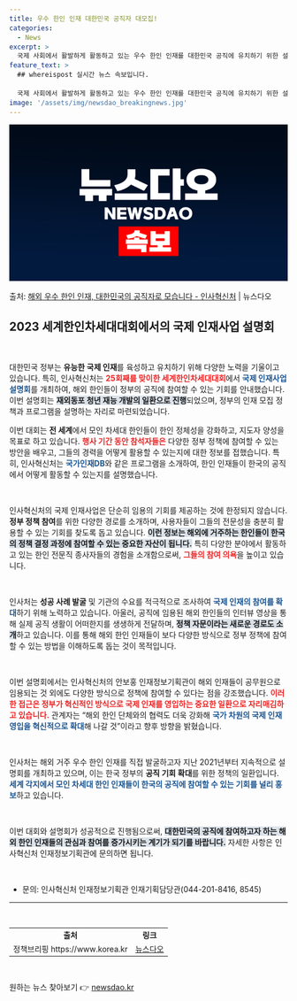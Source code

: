 ```yaml
---
title: 우수 한인 인재 대한민국 공직자 대모집!
categories:
  - News
excerpt: >
  국제 사회에서 활발하게 활동하고 있는 우수 한인 인재를 대한민국 공직에 유치하기 위한 설명회가 열렸다. 인사…
feature_text: >
  ## whereispost 실시간 뉴스 속보입니다.

  국제 사회에서 활발하게 활동하고 있는 우수 한인 인재를 대한민국 공직에 유치하기 위한 설명회가 열렸다. 인사…
image: '/assets/img/newsdao_breakingnews.jpg'
---
```


![뉴스다오 속보](/assets/img/newsdao_breakingnews.jpg)

<p>출처: <a href="https://newsdao.kr/2704" rel="dofollow">해외 우수 한인 인재, 대한민국의 공직자로 모습니다 - 인사혁신처</a> | 뉴스다오</p>

<h2 data-ke-size="size26">2023 세계한인차세대대회에서의 국제 인재사업 설명회</h2>

<p data-ke-size="size16">&nbsp;</p>

대한민국 정부는 <b>유능한 국제 인재</b>를 육성하고 유치하기 위해 다양한 노력을 기울이고 있습니다. 특히, 인사혁신처는 <b><span style="color: #ee2323;">25회째를 맞이한 세계한인차세대대회</span></b>에서 <b><span style="color: #1a5490;">국제 인재사업 설명회</span></b>를 개최하여, 해외 한인들이 정부의 공직에 참여할 수 있는 기회를 안내했습니다. 이번 설명회는 <b><span style="background-color: #21538527;">재외동포 청년 재능 개발의 일환으로 진행</span></b>되었으며, 정부의 인재 모집 정책과 프로그램을 설명하는 자리로 마련되었습니다.

이번 대회는 <b>전 세계</b>에서 모인 차세대 한인들이 한인 정체성을 강화하고, 지도자 양성을 목표로 하고 있습니다. <b><span style="color: #ee2323;">행사 기간 동안 참석자들은</span></b> 다양한 정부 정책에 참여할 수 있는 방안을 배우고, 그들의 경력을 어떻게 활용할 수 있는지에 대한 정보를 접했습니다. 특히, 인사혁신처는 <b><span style="color: #1a5490;">국가인재DB</span></b>와 같은 프로그램을 소개하여, 한인 인재들이 한국의 공직에서 어떻게 활동할 수 있는지를 설명했습니다.

<p data-ke-size="size16">&nbsp;</p>

인사혁신처의 국제 인재사업은 단순히 임용의 기회를 제공하는 것에 한정되지 않습니다. <b>정부 정책 참여</b>를 위한 다양한 경로를 소개하며, 사용자들이 그들의 전문성을 충분히 활용할 수 있는 기회를 찾도록 돕고 있습니다. <b><span style="background-color: #21538527;">이런 정보는 해외에 거주하는 한인들이 한국의 정책 결정 과정에 참여할 수 있는 중요한 자산이 됩니다.</span></b> 특히 다양한 분야에서 활동하고 있는 한인 전문직 종사자들의 경험을 소개함으로써, <b><span style="color: #ee2323;">그들의 참여 의욕</span></b>을 높이고 있습니다.

<p data-ke-size="size16">&nbsp;</p>

인사처는 <b>성공 사례 발굴</b> 및 기관의 수요를 적극적으로 조사하여 <b><span style="color: #1a5490;">국제 인재의 참여를 확대</span></b>하기 위해 노력하고 있습니다. 아울러, 공직에 임용된 해외 한인들의 인터뷰 영상을 통해 실제 공직 생활이 어떠한지를 생생하게 전달하며, <b><span style="background-color: #21538527;">정책 자문이라는 새로운 경로도 소개</span></b>하고 있습니다. 이를 통해 해외 한인 인재들이 보다 다양한 방식으로 정부 정책에 참여할 수 있는 방법을 이해하도록 돕는 것이 목적입니다.

<p data-ke-size="size16">&nbsp;</p>

이번 설명회에서는 인사혁신처의 안보홍 인재정보기획관이 해외 인재들이 공무원으로 임용되는 것 외에도 다양한 방식으로 정책에 참여할 수 있다는 점을 강조했습니다. <b><span style="color: #ee2323;">이러한 접근은 정부가 혁신적인 방식으로 국제 인재를 영입하는 중요한 일환으로 자리매김하고 있습니다.</span></b> 관계자는 “해외 한인 단체와의 협력도 더욱 강화해 <b><span style="color: #1a5490;">국가 차원의 국제 인재 영입을 혁신적으로 확대</span></b>해 나갈 것”이라고 향후 방향을 밝혔습니다.

<p data-ke-size="size16">&nbsp;</p>

인사처는 해외 거주 우수 한인 인재를 직접 발굴하고자 지난 2021년부터 지속적으로 설명회를 개최하고 있으며, 이는 한국 정부의 <b>공직 기회 확대</b>를 위한 정책의 일환입니다. <b><span style="color: #1a5490;">세계 각지에서 모인 차세대 한인 인재들이 한국의 공직에 참여할 수 있는 기회를 널리 홍보</span></b>하고 있습니다.

<p data-ke-size="size16">&nbsp;</p>

이번 대회와 설명회가 성공적으로 진행됨으로써, <b><span style="background-color: #21538527;">대한민국의 공직에 참여하고자 하는 해외 한인 인재들의 관심과 참여를 증가시키는 계기가 되기를 바랍니다.</span></b> 자세한 사항은 인사혁신처 인재정보기획관에 문의하면 됩니다. 

<p data-ke-size="size16">&nbsp;</p>

<ul>
  <li>문의: 인사혁신처 인재정보기획관 인재기획담당관(044-201-8416, 8545)</li>
</ul>

<hr />

<p data-ke-size="size16">&nbsp;</p>

<table style="width: 100%; text-align: center;">
  <tr>
    <td style="text-align: center; height: 17px;"><b>출처</b></td>
    <td style="text-align: center; height: 17px;"><b>링크</b></td>
  </tr>
  <tr>
    <td style="text-align: center; height: 17px;">정책브리핑 https://www.korea.kr</td>
    <td style="text-align: center; height: 17px;"><a href="https://newsdao.kr/2704">뉴스다오</a></td>
  </tr>
</table>

<p data-ke-size="size16">&nbsp;</p> 

원하는 뉴스 찾아보기 👉 <a href="https://newsdao.kr" rel="dofollow">newsdao.kr</a>



